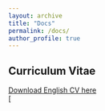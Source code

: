 ```yaml
---
layout: archive
title: "Docs"
permalink: /docs/
author_profile: true
---
```


Curriculum Vitae
--------
[Download English CV here](https://www.hetaooo.com/files/paper1.pdf)  
[


